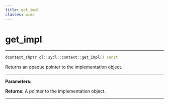 ```yaml
---
title: get_impl
classes: wide
---
```

# get_impl

---

```cpp
dcontext_shptr cl::sycl::context::get_impl() const
```


Returns an opaque pointer to the implementation object. 


---
**Parameters:**

**Returns:** A pointer to the implementation object. 

---
